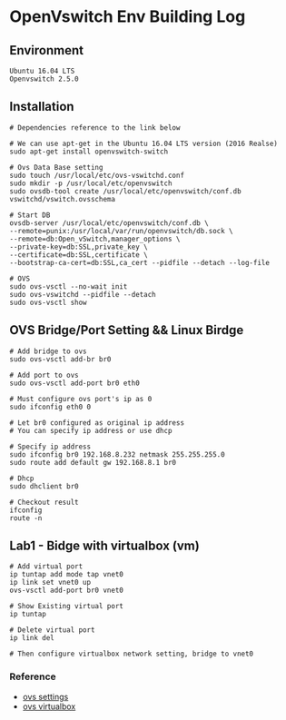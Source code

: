 # OpenVswitch Env Building Log

## Environment
```
Ubuntu 16.04 LTS
Openvswitch 2.5.0
```

## Installation
```Shell
# Dependencies reference to the link below

# We can use apt-get in the Ubuntu 16.04 LTS version (2016 Realse)
sudo apt-get install openvswitch-switch

# Ovs Data Base setting
sudo touch /usr/local/etc/ovs-vswitchd.conf
sudo mkdir -p /usr/local/etc/openvswitch
sudo ovsdb-tool create /usr/local/etc/openvswitch/conf.db vswitchd/vswitch.ovsschema

# Start DB
ovsdb-server /usr/local/etc/openvswitch/conf.db \
--remote=punix:/usr/local/var/run/openvswitch/db.sock \
--remote=db:Open_vSwitch,manager_options \
--private-key=db:SSL,private_key \
--certificate=db:SSL,certificate \
--bootstrap-ca-cert=db:SSL,ca_cert --pidfile --detach --log-file

# OVS
sudo ovs-vsctl --no-wait init
sudo ovs-vswitchd --pidfile --detach
sudo ovs-vsctl show
```

## OVS Bridge/Port Setting && Linux Birdge
```Shell
# Add bridge to ovs
sudo ovs-vsctl add-br br0

# Add port to ovs
sudo ovs-vsctl add-port br0 eth0

# Must configure ovs port's ip as 0
sudo ifconfig eth0 0

# Let br0 configured as original ip address
# You can specify ip address or use dhcp

# Specify ip address
sudo ifconfig br0 192.168.8.232 netmask 255.255.255.0
sudo route add default gw 192.168.8.1 br0

# Dhcp
sudo dhclient br0

# Checkout result
ifconfig
route -n
```

## Lab1 - Bidge with virtualbox (vm)
```Shell
# Add virtual port
ip tuntap add mode tap vnet0
ip link set vnet0 up
ovs-vsctl add-port br0 vnet0

# Show Existing virtual port 
ip tuntap

# Delete virtual port
ip link del

# Then configure virtualbox network setting, bridge to vnet0
```

### Reference
* [ovs settings](http://neokentblog.blogspot.tw/2013/10/linuxopenflow-switchopenvswitch.html)
* [ovs virtualbox](http://networkstatic.net/open-vswitch-on-virtualbox/)

